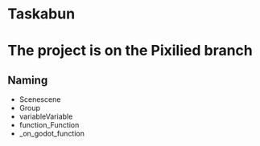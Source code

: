 # Taskabun

# The project is on the Pixilied branch

## Naming 
- Scenescene
- Group
- variableVariable
- function_Function
- _on_godot_function
